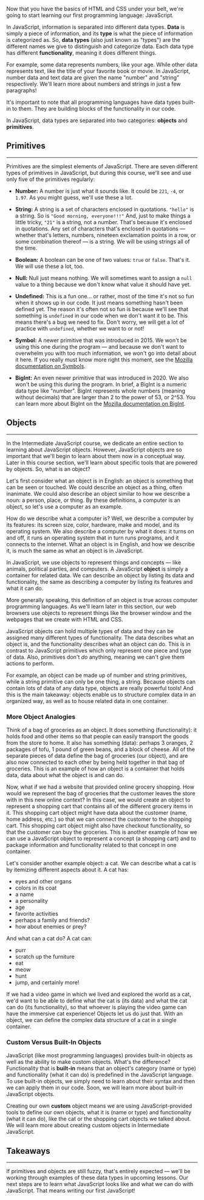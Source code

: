 Now that you have the basics of HTML and CSS under your belt, we're going to start learning our first programming language: JavaScript.

In JavaScript, information is separated into different data types. **Data** is simply a piece of information, and its **type** is what the piece of information is categorized as. So, **data types** (also just known as "types") are the different names we give to distinguish and categorize data. Each data type has different **functionality**, meaning it does different things. 

For example, some data represents numbers, like your age. While other data represents text, like the title of your favorite book or movie. In JavaScript, number data and text data are given the name "number" and "string" respectively. We'll learn more about numbers and strings in just a few paragraphs!

It's important to note that all programming languages have data types built-in to them. They are building blocks of the functionality in our code. 

In JavaScript, data types are separated into two categories: **objects** and **primitives**. 

## Primitives
---

Primitives are the simplest elements of JavaScript. There are seven different types of primitives in JavaScript, but during this course, we'll see and use only five of the primitives regularly:

* **Number:** A number is just what it sounds like. It could be `221`, `-4`, or `1.97`. As you might guess, we'll use these a lot.

* **String:** A string is a set of characters enclosed in quotations. `"hello"` is a string. So is `"Good morning, everyone!!!"` And, just to make things a little tricky, `"21"` is a string, not a number. That's because it's enclosed in quotations. Any set of characters that's enclosed in quotations — whether that's letters, numbers, nineteen exclamation points in a row, or some combination thereof — is a string. We will be using strings all of the time.

* **Boolean:** A boolean can be one of two values: `true` or `false`. That's it. We will use these a lot, too.

* **Null:** Null just means nothing. We will sometimes want to assign a `null` value to a thing because we don't know what value it should have yet.

* **Undefined:** This is a fun one... or rather, most of the time it's not so fun when it shows up in our code. It just means something hasn't been defined yet. The reason it's often not so fun is because we'll see that something is `undefined` in our code when we don't want it to be. This means there's a bug we need to fix. Don't worry, we will get a lot of practice with `undefined`, whether we want to or not!

* **Symbol:** A newer primitive that was introduced in 2015. We won't be using this one during the program — and because we don't want to overwhelm you with too much information, we won't go into detail about it here. If you really must know more right this moment, see the [Mozilla documentation on Symbols](https://developer.mozilla.org/en-US/docs/Glossary/Symbol).

* **BigInt:** An even newer primitive that was introduced in 2020. We also won't be using this during the program. In brief, a BigInt is a numeric data type like "number". BigInt represents whole numbers (meaning without decimals) that are larger than 2 to the power of 53, or 2^53. You can learn more about BigInt on the [Mozilla documentation on BigInt](https://developer.mozilla.org/en-US/docs/Web/JavaScript/Data_structures#bigint_type).

## Objects
---

In the Intermediate JavaScript course, we dedicate an entire section to learning about JavaScript objects. However, JavaScript objects are so important that we'll begin to learn about them now in a conceptual way. Later in this course section, we'll learn about specific tools that are powered by objects. So, what is an object?

Let's first consider what an object is in English: an object is something that can be seen or touched. We could describe an object as a thing, often inanimate. We could also describe an object similar to how we describe a noun: a person, place, or thing. By these definitions, a computer is an object, so let's use a computer as an example. 

How do we describe what a computer is? Well, we describe a computer by its features: its screen size, color, hardware, make and model, and its operating system. We also describe a computer by what it does: it turns on and off, it runs an operating system that in turn runs programs, and it connects to the internet. What an object is in English, and how we describe it, is much the same as what an object is in JavaScript.

In JavaScript, we use objects to represent things and concepts — like animals, political parties, and computers. A JavaScript **object** is simply a container for related data. We can describe an object by listing its data and functionality, the same as describing a computer by listing its features and what it can do. 

More generally speaking, this definition of an object is true across computer programming languages. As we'll learn later in this section, our web browsers use objects to represent things like the browser window and the webpages that we create with HTML and CSS. 

JavaScript objects can hold multiple types of data and they can be assigned many different types of functionality. The data describes what an object is, and the functionality describes what an object can do. This is in contrast to JavaScript primitives which only represent one piece and type of data. Also, primitives don't _do_ anything, meaning we can't give them actions to perform. 

For example, an object can be made up of number and string primitives, while a string primitive can only be one thing, a string. Because objects can contain lots of data of any data type, objects are really powerful tools! And this is the main takeaway: objects enable us to structure complex data in an organized way, as well as to house related data in one container.

### More Object Analogies

Think of a bag of groceries as an object. It does something (functionality): it holds food and other items so that people can easily transport the goods from the store to home. It also has something (data): perhaps 3 oranges, 2 packages of tofu, 1 pound of green beans, and a block of cheese. All of the separate pieces of data define the bag of groceries (our object), and are also now connected to each other by being held together in that bag of groceries. This is an example of how an object is a container that holds data, data about what the object is and can do.

Now, what if we had a website that provided online grocery shopping. How would we represent the bag of groceries that the customer leaves the store with in this new online context? In this case, we would create an object to represent a shopping cart that contains all of the different grocery items in it. This shopping cart object might have data about the customer (name, home address, etc.) so that we can connect the customer to the shopping cart. This shopping cart object might also have checkout functionality, so that the customer can buy the groceries. This is another example of how we can use a JavaScript object to represent a concept (a shopping cart) and to package information and functionality related to that concept in one container.

Let's consider another example object: a cat. We can describe what a cat is by itemizing different aspects about it. A cat has:

* eyes and other organs
* colors in its coat
* a name
* a personality
* age
* favorite activities
* perhaps a family and friends?
* how about enemies or prey?

And what can a cat do? A cat can:

* purr
* scratch up the furniture
* eat
* meow
* hunt
* jump, and certainly more!

If we had a video game in which we lived and explored the world as a cat, we'd want to be able to define what the cat is (its data) and what the cat can do (its functionality), so that whoever is playing the video game can have the immersive cat experience! Objects let us do just that. With an object, we can define the complex data structure of a cat in a single container.

### Custom Versus Built-In Objects

JavaScript (like most programming languages) provides built-in objects as well as the ability to make custom objects. What's the difference? Functionality that is **built-in** means that an object's category (name or type) and functionality (what it can do) is predefined in the JavaScript language. To use built-in objects, we simply need to learn about their syntax and then we can apply them in our code. Soon, we will learn more about built-in JavaScript objects. 

Creating our own **custom** object means we are using JavaScript-provided tools to define our own objects, what it is (name or type) and functionality (what it can do), like the cat or the shopping cart objects we talked about. We will learn more about creating custom objects in Intermediate JavaScript.

## Takeaways
---

If primitives and objects are still fuzzy, that's entirely expected — we'll be working through examples of these data types in upcoming lessons. Our next steps are to learn what JavaScript looks like and what we can do with JavaScript. That means writing our first JavaScript!
